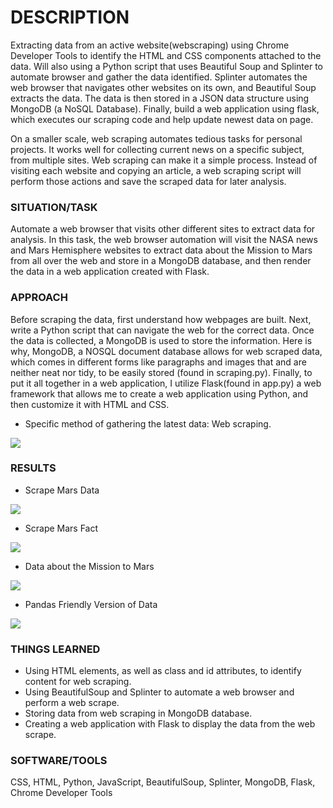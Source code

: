 # DESCRIPTION
Extracting data from an active website(webscraping) using Chrome Developer Tools to identify the HTML and CSS components attached to the data. Will also using a Python script that uses Beautiful Soup and Splinter to automate browser and gather the data identified. 
Splinter automates the web browser that navigates other websites on its own, and Beautiful Soup extracts the data. 
The data is then stored in a JSON data structure using MongoDB (a NoSQL Database).
Finally, build a web application using flask, which executes our scraping code and help update newest data on page.

On a smaller scale, web scraping automates tedious tasks for personal projects. It works well for collecting current news on a specific subject, from multiple sites. Web scraping can make it a simple process. Instead of visiting each website and copying an article, a web scraping script will perform those actions and save the scraped data for later analysis.

### SITUATION/TASK
Automate a web browser that visits other different sites to extract data for analysis. In this task, the web browser automation will visit the NASA news and Mars Hemisphere websites to extract data about the Mission to Mars from all over the web and store in a MongoDB database, and then render the data in a web application created with Flask.

### APPROACH
Before scraping the data, first understand how webpages are built. Next, write a Python script that can navigate the web for the correct data. Once the data is collected, a MongoDB is used to store the information. Here is why, MongoDB, a NOSQL document database allows for web scraped data, which comes in different forms like paragraphs and images that and are neither neat nor tidy, to be easily stored (found in scraping.py). Finally, to put it all together in a web application, I utilize Flask(found in app.py) a web framework that allows me to create a web application using Python, and then customize it with HTML and CSS.

* Specific method of gathering the latest data: Web scraping. 

![](https://github.com/aodoming/Mission_to_Mars_ADominguez/blob/master/pics/data_gathering.png)

### RESULTS

* Scrape Mars Data

![](https://github.com/aodoming/Mission_to_Mars_ADominguez/blob/master/pics/Scarpe_marsData.png)

* Scrape Mars Fact

![](https://github.com/aodoming/Mission_to_Mars_ADominguez/blob/master/pics/mars_fact_scraping.png)

* Data about the Mission to Mars

![](https://github.com/aodoming/Mission_to_Mars_ADominguez/blob/master/pics/scrape_results.png)

* Pandas Friendly Version of Data 

![](https://github.com/aodoming/Mission_to_Mars_ADominguez/blob/master/pics/pandas_friendly_versionData.png)




### THINGS LEARNED
* Using HTML elements, as well as class and id attributes, to identify content for web scraping.
* Using BeautifulSoup and Splinter to automate a web browser and perform a web scrape.
* Storing data from web scraping in MongoDB database.
* Creating a web application with Flask to display the data from the web scrape.

### SOFTWARE/TOOLS
CSS, HTML, Python, JavaScript, BeautifulSoup, Splinter, MongoDB, Flask, Chrome Developer Tools
